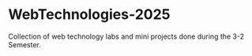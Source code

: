 # WebTechnologies-2025
Collection of web technology labs and mini projects done during the 3-2 Semester.
